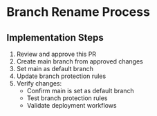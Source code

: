 # Branch Rename Process
## Implementation Steps
1. Review and approve this PR
2. Create main branch from approved changes
3. Set main as default branch
4. Update branch protection rules
5. Verify changes:
   - Confirm main is set as default branch
   - Test branch protection rules
   - Validate deployment workflows

